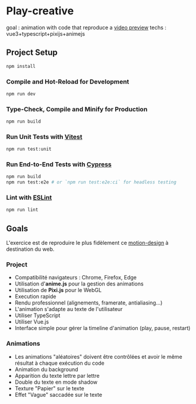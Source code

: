 # Play-creative

goal : animation with code that reproduce a [video preview](/public/playplay.mp4)
techs : vue3+typescript+pixijs+animejs

## Project Setup

```sh
npm install
```

### Compile and Hot-Reload for Development

```sh
npm run dev
```

### Type-Check, Compile and Minify for Production

```sh
npm run build
```

### Run Unit Tests with [Vitest](https://vitest.dev/)

```sh
npm run test:unit
```

### Run End-to-End Tests with [Cypress](https://www.cypress.io/)

```sh
npm run build
npm run test:e2e # or `npm run test:e2e:ci` for headless testing
```

### Lint with [ESLint](https://eslint.org/)

```sh
npm run lint
```

## Goals

L'exercice est de reproduire le plus fidèlement ce [motion-design](/public/playplay.mp4) à destination du web.

### Project

- Compatibilité navigateurs : Chrome, Firefox, Edge
- Utilisation d'**anime.js** pour la gestion des animations
- Utilisation de **Pixi.js** pour le WebGL
- Execution rapide
- Rendu professionnel (alignements, framerate, antialiasing...)
- L'animation s'adapte au texte de l'utilisateur
- Utiliser TypeScript
- Utiliser Vue.js
- Interface simple pour gérer la timeline d'animation (play, pause, restart)

### Animations

- Les animations "aléatoires" doivent être contrôlées et avoir le même résultat à chaque exécution du code
- Animation du background
- Apparition du texte lettre par lettre
- Double du texte en mode shadow
- Texture "Papier" sur le texte
- Effet "Vague" saccadée sur le texte
